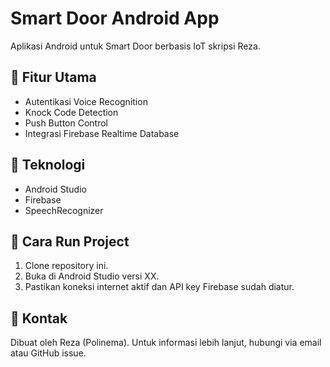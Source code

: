 # Smart Door Android App

Aplikasi Android untuk Smart Door berbasis IoT skripsi Reza.

## 🔷 Fitur Utama
- Autentikasi Voice Recognition
- Knock Code Detection
- Push Button Control
- Integrasi Firebase Realtime Database

## 🔷 Teknologi
- Android Studio
- Firebase
- SpeechRecognizer

## 🔷 Cara Run Project
1. Clone repository ini.
2. Buka di Android Studio versi XX.
3. Pastikan koneksi internet aktif dan API key Firebase sudah diatur.

## 🔷 Kontak
Dibuat oleh Reza (Polinema). Untuk informasi lebih lanjut, hubungi via email atau GitHub issue.
